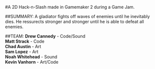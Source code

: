 #A 2D Hack-n-Slash made in Gamemaker 2 during a Game Jam. 

##SUMMARY:
A gladiator fights off waves of enemies until he inevitably dies. 
He ressurects stronger and stronger until he is able to defeat all enemies.

##TEAM: 
**Drew Cannedy** - Code/Sound<br />
**Matt Strack** - Code<br />
**Chad Austin** - Art<br />
**Sam Lopez** - Art<br />
**Noah Whitehead** - Sound<br />
**Kevin Vanhorn** - Art/Code<br />
